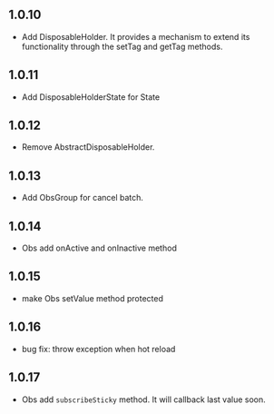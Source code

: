 ## 1.0.10

* Add DisposableHolder. It provides a mechanism to extend its functionality through the setTag and getTag methods.

## 1.0.11

* Add DisposableHolderState for State

## 1.0.12

* Remove AbstractDisposableHolder.

## 1.0.13
* Add ObsGroup for cancel batch.

## 1.0.14
* Obs add onActive and onInactive method

## 1.0.15
* make Obs setValue method protected

## 1.0.16
* bug fix: throw exception when hot reload

## 1.0.17
* Obs add `subscribeSticky` method. It will callback last value soon.

